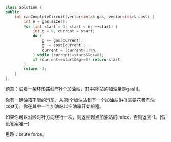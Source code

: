 ```CPP
class Solution {
public:
    int canCompleteCircuit(vector<int>& gas, vector<int>& cost) {
        int n = gas.size();
        for (int start = 0; start < n; ++start) {
            int g = 0, current = start;
            do {
                g += gas[current];
                g -= cost[current];
                current = (current+1)%n;
            } while (current!=start&&g>=0);
            if (current==start&&g>=0) return start;
        }
        return -1;
    }
};
```

题意：沿着一条环形路线有N个加油站，其中第i站的加油量是gas[i]。

你有一辆油箱不限的汽车，从第i个加油站到下一个加油站(i+1)需要花费汽油cost[i]。你在其中一个加油站以空油箱开始旅程。

如果你可以沿顺时针方向绕行一次，则返回起点加油站的index，否则返回-1。(假设答案唯一)

思路：brute force。